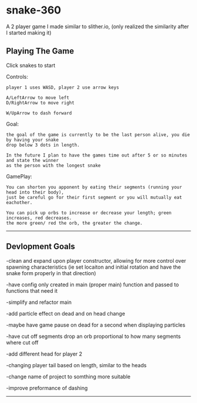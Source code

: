 # snake-360
A 2 player game I made similar to slither.io, (only realized the similarity after I started making it)

Playing The Game
----------------
Click snakes to start

Controls:

    player 1 uses WASD, player 2 use arrow keys

    A/LeftArrow to move left
    D/RightArrow to move right

    W/UpArrow to dash forward


Goal:

    the goal of the game is currently to be the last person alive, you die by having your snake
    drop below 3 dots in length.

    In the future I plan to have the games time out after 5 or so minutes and state the winner 
    as the person with the longest snake


GamePlay:

    You can shorten you apponent by eating their segments (running your head into their body), 
    just be careful go for their first segment or you will mutually eat eachother.

    You can pick up orbs to increase or decrease your length; green increases, red decreases. 
    the more green/ red the orb, the greater the change.

----------------



Devlopment Goals
----------------

-clean and expand upon player constructor, allowing for more control over spawning characteristics 
(ie set locaiton and initial rotation and have the snake form properly in that direction)

-have config only created in main (proper main) function and passed to functions that need it 

-simplify and refactor main

-add particle effect on dead and on head change

-maybe have game pause on dead for a second when displaying particles

-have cut off segments drop an orb proportional to how many segments where cut off 

-add different head for player 2

-changing player tail based on length, similar to the heads

-change name of project to somthing more suitable

-improve preformance of dashing 

----------------


